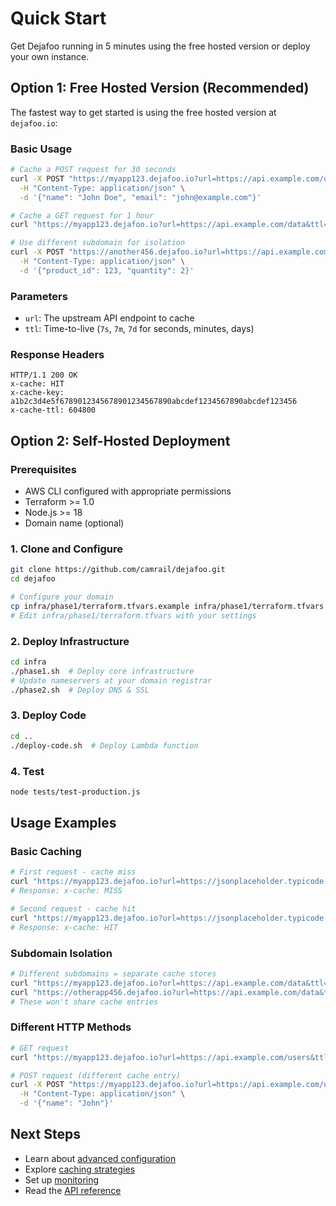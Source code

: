 # Quick Start

Get Dejafoo running in 5 minutes using the free hosted version or deploy your own instance.

## Option 1: Free Hosted Version (Recommended)

The fastest way to get started is using the free hosted version at `dejafoo.io`:

### Basic Usage

```bash
# Cache a POST request for 30 seconds
curl -X POST "https://myapp123.dejafoo.io?url=https://api.example.com/users&ttl=30s" \
  -H "Content-Type: application/json" \
  -d '{"name": "John Doe", "email": "john@example.com"}'

# Cache a GET request for 1 hour
curl "https://myapp123.dejafoo.io?url=https://api.example.com/data&ttl=1h"

# Use different subdomain for isolation
curl -X POST "https://another456.dejafoo.io?url=https://api.example.com/orders&ttl=7d" \
  -H "Content-Type: application/json" \
  -d '{"product_id": 123, "quantity": 2}'
```

### Parameters

- `url`: The upstream API endpoint to cache
- `ttl`: Time-to-live (`7s`, `7m`, `7d` for seconds, minutes, days)

### Response Headers

```http
HTTP/1.1 200 OK
x-cache: HIT
x-cache-key: a1b2c3d4e5f6789012345678901234567890abcdef1234567890abcdef123456
x-cache-ttl: 604800
```

## Option 2: Self-Hosted Deployment

### Prerequisites

- AWS CLI configured with appropriate permissions
- Terraform >= 1.0
- Node.js >= 18
- Domain name (optional)

### 1. Clone and Configure

```bash
git clone https://github.com/camrail/dejafoo.git
cd dejafoo

# Configure your domain
cp infra/phase1/terraform.tfvars.example infra/phase1/terraform.tfvars
# Edit infra/phase1/terraform.tfvars with your settings
```

### 2. Deploy Infrastructure

```bash
cd infra
./phase1.sh  # Deploy core infrastructure
# Update nameservers at your domain registrar
./phase2.sh  # Deploy DNS & SSL
```

### 3. Deploy Code

```bash
cd ..
./deploy-code.sh  # Deploy Lambda function
```

### 4. Test

```bash
node tests/test-production.js
```

## Usage Examples

### Basic Caching

```bash
# First request - cache miss
curl "https://myapp123.dejafoo.io?url=https://jsonplaceholder.typicode.com/todos/1&ttl=30s"
# Response: x-cache: MISS

# Second request - cache hit
curl "https://myapp123.dejafoo.io?url=https://jsonplaceholder.typicode.com/todos/1&ttl=30s"
# Response: x-cache: HIT
```

### Subdomain Isolation

```bash
# Different subdomains = separate cache stores
curl "https://myapp123.dejafoo.io?url=https://api.example.com/data&ttl=1h"
curl "https://otherapp456.dejafoo.io?url=https://api.example.com/data&ttl=1h"
# These won't share cache entries
```

### Different HTTP Methods

```bash
# GET request
curl "https://myapp123.dejafoo.io?url=https://api.example.com/users&ttl=1h"

# POST request (different cache entry)
curl -X POST "https://myapp123.dejafoo.io?url=https://api.example.com/users&ttl=1h" \
  -H "Content-Type: application/json" \
  -d '{"name": "John"}'
```

## Next Steps

- Learn about [advanced configuration](configuration.md)
- Explore [caching strategies](user-guide/caching.md)
- Set up [monitoring](user-guide/monitoring.md)
- Read the [API reference](api-reference/index.md)
